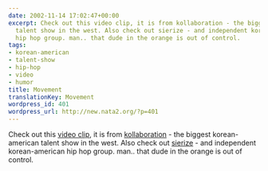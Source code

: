 ```yaml
---
date: 2002-11-14 17:02:47+00:00
excerpt: Check out this video clip, it is from kollaboration - the biggest korean-american
  talent show in the west. Also check out sierize - and independent korean-american
  hip hop group. man.. that dude in the orange is out of control.
tags:
- korean-american
- talent-show
- hip-hop
- video
- humor
title: Movement
translationKey: Movement
wordpress_id: 401
wordpress_url: http://new.nata2.org/?p=401
---
```


Check out this <a href="https://web.archive.org/web/20030814003134/http://www.nata2.info//humor/kolla2001.wmv">video clip</a>, it is from <a href="http://www.kollaboration.com">kollaboration</a> - the biggest korean-american talent show in the west. Also check out <a href="http://www.sierize.com">sierize</a> - and independent korean-american hip hop group. man.. that dude in the orange is out of control.